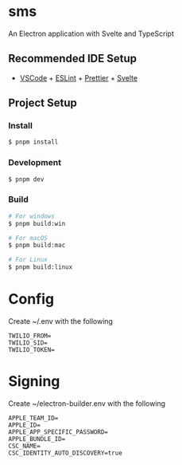 # sms

An Electron application with Svelte and TypeScript

## Recommended IDE Setup

- [VSCode](https://code.visualstudio.com/) + [ESLint](https://marketplace.visualstudio.com/items?itemName=dbaeumer.vscode-eslint) + [Prettier](https://marketplace.visualstudio.com/items?itemName=esbenp.prettier-vscode) + [Svelte](https://marketplace.visualstudio.com/items?itemName=svelte.svelte-vscode)

## Project Setup

### Install

```bash
$ pnpm install
```

### Development

```bash
$ pnpm dev
```

### Build

```bash
# For windows
$ pnpm build:win

# For macOS
$ pnpm build:mac

# For Linux
$ pnpm build:linux
```

# Config

Create ~/.env with the following

```
TWILIO_FROM=
TWILIO_SID=
TWILIO_TOKEN=
```

# Signing

Create ~/electron-builder.env with the following

```
APPLE_TEAM_ID=
APPLE_ID=
APPLE_APP_SPECIFIC_PASSWORD=
APPLE_BUNDLE_ID=
CSC_NAME=
CSC_IDENTITY_AUTO_DISCOVERY=true
```
